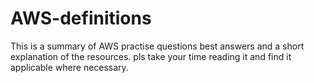 # AWS-definitions
This is a summary of AWS practise questions best answers and a short explanation of the resources. 
pls take your time reading it and find it applicable where necessary. 
